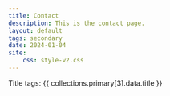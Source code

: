 ```yaml
---
title: Contact
description: This is the contact page.
layout: default
tags: secondary
date: 2024-01-04
site:
    css: style-v2.css
---
```

Title tags: {{ collections.primary[3].data.title }}